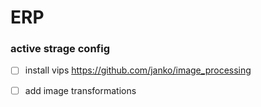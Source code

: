 # ERP

### active strage config
  - [ ] install vips https://github.com/janko/image_processing
  - [ ] add image transformations

